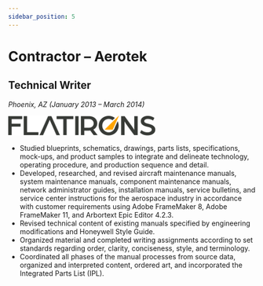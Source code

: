 ```yaml
---
sidebar_position: 5
---
```


# Contractor – Aerotek
## Technical Writer
_Phoenix, AZ (January 2013 – March 2014)_

<img alt="Flatirons" src="../img/flatirons.svg" width="300"/>

- Studied blueprints, schematics, drawings, parts lists, specifications, mock-ups, and product samples to integrate and
delineate technology, operating procedure, and production sequence and detail.
- Developed, researched, and revised aircraft maintenance manuals, system maintenance manuals, component
maintenance manuals, network administrator guides, installation manuals, service bulletins, and service center
instructions for the aerospace industry in accordance with customer requirements using Adobe FrameMaker 8,
Adobe FrameMaker 11, and Arbortext Epic Editor 4.2.3.
- Revised technical content of existing manuals specified by engineering modifications and Honeywell Style Guide.
- Organized material and completed writing assignments according to set standards regarding order, clarity,
conciseness, style, and terminology.
- Coordinated all phases of the manual processes from source data, organized and interpreted content, ordered art,
and incorporated the Integrated Parts List (IPL).
